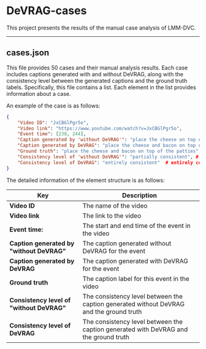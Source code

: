 # DeVRAG-cases
This project presents the results of the manual case analysis of LMM-DVC.
***
## cases.json
This file provides 50 cases and their manual analysis results. Each case includes captions generated with and without DeVRAG, along with the consistency level between the generated captions and the ground truth labels. Specifically, this file contains a list. Each element in the list provides information about a case. 

An example of the case is as follows:

```json
{
    "Video ID": "JxCBGlPgr5o",
    "Video link": "https://www.youtube.com/watch?v=JxCBGlPgr5o",
    "Event time": [238, 244],
    "Caption generated by 'without DeVRAG'": "place the cheese on top of the meat",
    "Caption generated by DeVRAG": "place the cheese and bacon on top of the patties",
    "Ground truth": "place the cheese and bacon on top of the patties",
    "Consistency level of 'without DeVRAG'": "partially consistent", # entirely consistent | mostly consistent | partially consistent | inconsistent
    "Consistency level of DeVRAG": "entirely consistent"  # entirely consistent | mostly consistent | partially consistent | inconsistent
}
```
<!-- - **Video ID:** the name of the video
- **Video link:** the link to the video
- **Event time:** the start and end time of the event in the video
- **Caption generated by "without DeVRAG":** the caption generated without DeVRAG for the event
- **Caption generated by DeVRAG** refers to the caption generated with DeVRAG for the event
- **Ground truth:** the caption label for this event in the video
- **Consistency level of "without DeVRAG":** the consistency level between the caption generated without DeVRAG and the ground truth
- **Consistency level of DeVRAG:** the consistency level between the caption generated with DeVRAG and the ground truth -->
  
The detailed information of the element structure is as follows:

|Key|Description|
|---|---|
|**Video ID**| The name of the video|
|**Video link**| The link to the video|
|**Event time:**| The start and end time of the event in the video|
| **Caption generated by "without DeVRAG"**| The caption generated without DeVRAG for the event|
| **Caption generated by DeVRAG**| The caption generated with DeVRAG for the event|
| **Ground truth**| The caption label for this event in the video|
| **Consistency level of "without DeVRAG"**| The consistency level between the caption generated without DeVRAG and the ground truth|
| **Consistency level of DeVRAG**| The consistency level between the caption generated with DeVRAG and the ground truth|

